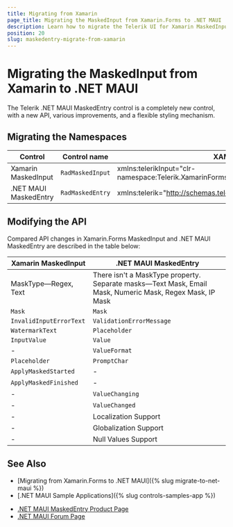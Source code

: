 ```yaml
---
title: Migrating from Xamarin
page_title: Migrating the MaskedInput from Xamarin.Forms to .NET MAUI
description: Learn how to migrate the Telerik UI for Xamarin MaskedInput to the Telerik UI for .NET MAUI framework by updating the namespaces and the incompatible NuGet packages.
position: 20
slug: maskedentry-migrate-from-xamarin
---
```


# Migrating the MaskedInput from Xamarin to .NET MAUI

The Telerik .NET MAUI MaskedEntry control is a completely new control, with a new API, various improvements, and a flexible styling mechanism.

## Migrating the Namespaces

| Control | Control name | XAML Namespcace | C# Namespace|
| --------------- | --------------- | --------------- | --------------- |
| Xamarin MaskedInput | `RadMaskedInput` | xmlns:telerikInput="clr-namespace:Telerik.XamarinForms.Input;assembly=Telerik.XamarinForms.Input" | using Telerik.XamarinForms.Input; |
| .NET MAUI MaskedEntry | `RadMaskedEntry` | xmlns:telerik="http://schemas.telerik.com/2022/xaml/maui" | using Telerik.Maui.Controls; |

## Modifying the API

Compared API changes in Xamarin.Forms MaskedInput and .NET MAUI MaskedEntry are described in the table below:

| Xamarin MaskedInput | .NET MAUI MaskedEntry |
| ------------- | --------------- |
| MaskType&mdash;Regex, Text | There isn't a MaskType property. Separate masks&mdash;Text Mask, Email Mask, Numeric Mask, Regex Mask, IP Mask |
| `Mask` | `Mask` |
| `InvalidInputErrorText` | `ValidationErrorMessage` |
| `WatermarkText` | `Placeholder` |
| `InputValue` | `Value` |
| - | `ValueFormat` |
| `Placeholder` | `PromptChar` |
| `ApplyMaskedStarted` | - |
| `ApplyMaskedFinished` | - |
| - | `ValueChanging` |
| - | `ValueChanged` |
| - | Localization Support |
| - | Globalization Support |
| - | Null Values Support |

## See Also

* [Migrating from Xamarin.Forms to .NET MAUI]({% slug migrate-to-net-maui %})
* [.NET MAUI Sample Applications]({% slug controls-samples-app %})
- [.NET MAUI MaskedEntry Product Page](https://www.telerik.com/maui-ui/maskedentry)
- [.NET MAUI Forum Page](https://www.telerik.com/forums/maui?tagId=1853)
